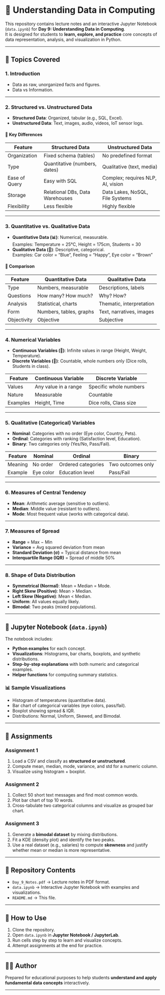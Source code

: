 # 📘 Understanding Data in Computing

This repository contains lecture notes and an interactive Jupyter Notebook (`data.ipynb`) for **Day 9: Understanding Data in Computing**.  
It is designed for students to **learn, explore, and practice** core concepts of data representation, analysis, and visualization in Python.

---

## 🚀 Topics Covered

### 1. Introduction
- Data as raw, unorganized facts and figures.
- Data vs Information.

---

### 2. Structured vs. Unstructured Data
- **Structured Data**: Organized, tabular (e.g., SQL, Excel).  
- **Unstructured Data**: Text, images, audio, videos, IoT sensor logs.

#### 🔑 Key Differences

| Feature       | Structured Data                        | Unstructured Data                 |
|---------------|-----------------------------------------|------------------------------------|
| Organization  | Fixed schema (tables)                  | No predefined format               |
| Type          | Quantitative (numbers, dates)          | Qualitative (text, media)          |
| Ease of Query | Easy with SQL                          | Complex; requires NLP, AI, vision  |
| Storage       | Relational DBs, Data Warehouses        | Data Lakes, NoSQL, File Systems    |
| Flexibility   | Less flexible                          | Highly flexible                    |

---

### 3. Quantitative vs. Qualitative Data

- **Quantitative Data (📊)**: Numerical, measurable.  
  Examples: Temperature = 25°C, Height = 175cm, Students = 30  
- **Qualitative Data (📝)**: Descriptive, categorical.  
  Examples: Car color = “Blue”, Feeling = “Happy”, Eye color = “Brown”  

#### 🔑 Comparison

| Feature     | Quantitative Data         | Qualitative Data        |
|-------------|----------------------------|-------------------------|
| Type        | Numbers, measurable        | Descriptions, labels    |
| Questions   | How many? How much?        | Why? How?               |
| Analysis    | Statistical, charts        | Thematic, interpretation|
| Form        | Numbers, tables, graphs    | Text, narratives, images|
| Objectivity | Objective                  | Subjective              |

---

### 4. Numerical Variables
- **Continuous Variables (📏)**: Infinite values in range (Height, Weight, Temperature).  
- **Discrete Variables (🔢)**: Countable, whole numbers only (Dice rolls, Students in class).  

| Feature  | Continuous Variable | Discrete Variable |
|----------|----------------------|-------------------|
| Values   | Any value in a range | Specific whole numbers |
| Nature   | Measurable           | Countable |
| Examples | Height, Time         | Dice rolls, Class size |

---

### 5. Qualitative (Categorical) Variables
- **Nominal**: Categories with no order (Eye color, Country, Pets).  
- **Ordinal**: Categories with ranking (Satisfaction level, Education).  
- **Binary**: Two categories only (Yes/No, Pass/Fail).  

| Feature  | Nominal | Ordinal | Binary |
|----------|----------|---------|--------|
| Meaning  | No order | Ordered categories | Two outcomes only |
| Example  | Eye color | Education level | Pass/Fail |

---

### 6. Measures of Central Tendency
- **Mean**: Arithmetic average (sensitive to outliers).  
- **Median**: Middle value (resistant to outliers).  
- **Mode**: Most frequent value (works with categorical data).  

---

### 7. Measures of Spread
- **Range** = Max − Min  
- **Variance** = Avg squared deviation from mean  
- **Standard Deviation (σ)** = Typical distance from mean  
- **Interquartile Range (IQR)** = Spread of middle 50%  

---

### 8. Shape of Data Distribution
- **Symmetrical (Normal)**: Mean = Median = Mode.  
- **Right Skew (Positive)**: Mean > Median.  
- **Left Skew (Negative)**: Mean < Median.  
- **Uniform**: All values equally likely.  
- **Bimodal**: Two peaks (mixed populations).  

---

## 🐍 Jupyter Notebook (`data.ipynb`)

The notebook includes:
- **Python examples** for each concept.  
- **Visualizations**: Histograms, bar charts, boxplots, and synthetic distributions.  
- **Step-by-step explanations** with both numeric and categorical examples.  
- **Helper functions** for computing summary statistics.

### 📊 Sample Visualizations
- Histogram of temperatures (quantitative data).  
- Bar chart of categorical variables (eye colors, pass/fail).  
- Boxplot showing spread & IQR.  
- Distributions: Normal, Uniform, Skewed, and Bimodal.  

---

## 📝 Assignments

### Assignment 1
1. Load a CSV and classify as **structured or unstructured**.  
2. Compute mean, median, mode, variance, and std for a numeric column.  
3. Visualize using histogram + boxplot.  

### Assignment 2
1. Collect 50 short text messages and find most common words.  
2. Plot bar chart of top 10 words.  
3. Cross-tabulate two categorical columns and visualize as grouped bar chart.  

### Assignment 3
1. Generate a **bimodal dataset** by mixing distributions.  
2. Fit a KDE (density plot) and identify the two peaks.  
3. Use a real dataset (e.g., salaries) to compute **skewness** and justify whether mean or median is more representative.  

---

## 📂 Repository Contents
- `Day_9_Notes.pdf` → Lecture notes in PDF format.  
- `data.ipynb` → Interactive Jupyter Notebook with examples and visualizations.  
- `README.md` → This file.  

---

## 🎯 How to Use
1. Clone the repository.  
2. Open `data.ipynb` in **Jupyter Notebook / JupyterLab**.  
3. Run cells step by step to learn and visualize concepts.  
4. Attempt assignments at the end for practice.  

---

## 👨‍🏫 Author
Prepared for educational purposes to help students **understand and apply fundamental data concepts** interactively.

---

